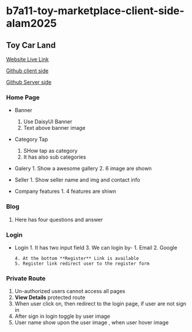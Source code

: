 # b7a11-toy-marketplace-client-side-alam2025



## Toy Car Land ##
 [Website Live Link ](https://toy-car-land.web.app/)

 [Github client side](https://github.com/alam2025/toy-car-land-server)

 [Github Server side ](https://github.com/alam2025/toy-car-land-server)




### Home Page ##
 * Banner
   1. Use DaisyUI Banner
   2. Text above banner image
 
 * Category Tap
   1. SHow tap as category
   2. It has also sub categories

* Galery
      1. Show a awesome gallery
      2. 6 image are shown

* Seller
      1. Show seller name and img and contact info

* Company features
      1. 4 features are shiwn


### Blog ###
1. Here has four questions and answer


###  Login ###

* Login
      1. It has two input field
      3. We can login by-
            1. Email
            2. Google
            
      4. At the bottom **Register** Link is available
      5. Register link redirect user to the register form


### Private Route ###
1. Un-authorized users cannot access all pages
2. **View Details** protected route
3. When user click on, then redirect to the login page, if user are not sign in
4. After sign in login toggle by user image
5. User name show upon the user image , when user hover image
   

